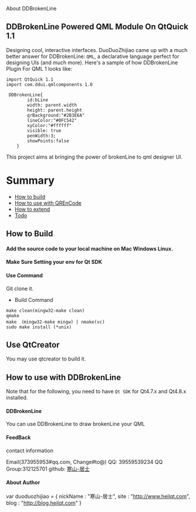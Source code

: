 About DDBrokenLine
## DDBrokenLine Powered QML Module On QtQuick 1.1
Designing cool, interactive interfaces. DuoDuoZhijiao came up with a much better answer for DDBrokenLine: `QML`, a declarative language perfect for designing UIs (and much more). Here's a sample of how DDBrokenLine Plugin For QML 1 looks like:

```
import QtQuick 1.1
import com.ddui.qmlcomponents 1.0
 
 DDBrokenLine{
        id:bLine
        width: parent.width
        height: parent.height
        qrBackground:"#2B3E6A"
        lineColor:"#0FC542"
        xyColor:"#ffffff"
        visible: true
        penWidth:3;
        showPoints:false
    }
```

This project aims at bringing the power of brokenLine to qml designer UI.


# Summary
* [How to build](#how-to-build)
* [How to use with QREnCode](#how-to-use-with-qml-plugins)
* [How to extend](#how-to-extend)
* [Todo](#todo)

## How to Build
#### Add the source code  to your local machine on Mac Windows Linux.
#### Make Sure Setting your env for Qt SDK
#### Use Command
Git clone it.

* Build Command

```
make clean(mingw32-make clean)
qmake
make （mingw32-make mingw) | nmake(vc)
sudo make install (*unix)
```

## Use QtCreator
You may use qtcreator to build it.


## How to use with DDBrokenLine
Note that for the following, you need to have `Qt SDK` for Qt4.7.x and Qt4.8.x installed.

#### DDBrokenLine
You can use DDBrokenLine to draw brokenLine your QML


#### FeedBack

contact information

Email(373955953#qq.com, Change#to@)
QQ: 39559539234
QQ Group:312125701
github: [寒山-居士](https://github.com/toby20130333)


#### About Author

  var duoduozhijiao = {
    nickName  : "寒山-居士",
    site : "http://www.heilqt.com",
    blog : "http://blog.heilqt.com"
  }

